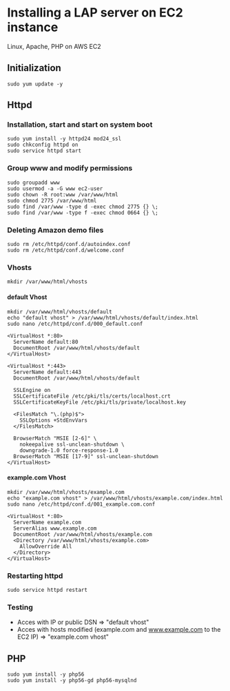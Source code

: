 # Installing a LAP server on EC2 instance
Linux, Apache, PHP on AWS EC2

## Initialization

```
sudo yum update -y
```

## Httpd

### Installation, start and start on system boot
```
sudo yum install -y httpd24 mod24_ssl
sudo chkconfig httpd on
sudo service httpd start
```

### Group www and modify permissions
```
sudo groupadd www
sudo usermod -a -G www ec2-user
sudo chown -R root:www /var/www/html
sudo chmod 2775 /var/www/html
sudo find /var/www -type d -exec chmod 2775 {} \;
sudo find /var/www -type f -exec chmod 0664 {} \;
```

### Deleting Amazon demo files
```
sudo rm /etc/httpd/conf.d/autoindex.conf
sudo rm /etc/httpd/conf.d/welcome.conf
```

### Vhosts
```
mkdir /var/www/html/vhosts
```

#### default Vhost
```
mkdir /var/www/html/vhosts/default
echo "default vhost" > /var/www/html/vhosts/default/index.html
sudo nano /etc/httpd/conf.d/000_default.conf
```

```
<VirtualHost *:80>
  ServerName default:80
  DocumentRoot /var/www/html/vhosts/default
</VirtualHost>

<VirtualHost *:443>
  ServerName default:443
  DocumentRoot /var/www/html/vhosts/default

  SSLEngine on
  SSLCertificateFile /etc/pki/tls/certs/localhost.crt
  SSLCertificateKeyFile /etc/pki/tls/private/localhost.key

  <FilesMatch "\.(php)$">
    SSLOptions +StdEnvVars
  </FilesMatch>

  BrowserMatch "MSIE [2-6]" \
    nokeepalive ssl-unclean-shutdown \
    downgrade-1.0 force-response-1.0
  BrowserMatch "MSIE [17-9]" ssl-unclean-shutdown
</VirtualHost>
```

#### example.com Vhost
```
mkdir /var/www/html/vhosts/example.com
echo "example.com vhost" > /var/www/html/vhosts/example.com/index.html
sudo nano /etc/httpd/conf.d/001_example.com.conf
```

```
<VirtualHost *:80>
  ServerName example.com
  ServerAlias www.example.com
  DocumentRoot /var/www/html/vhosts/example.com
  <Directory /var/www/html/vhosts/example.com>
    AllowOverride All
  </Directory>
</VirtualHost>
```

### Restarting httpd
```
sudo service httpd restart
```

### Testing
- Acces with IP or public DSN => "default vhost"
- Acces with hosts modified (example.com and www.example.com to the EC2 IP) => "example.com vhost"

## PHP
```
sudo yum install -y php56
sudo yum install -y php56-gd php56-mysqlnd
```
